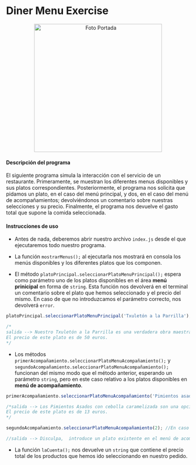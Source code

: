 # Diner Menu Exercise

<p align="center">
    <img src="https://images.unsplash.com/photo-1414235077428-338989a2e8c0?q=80&w=2070&auto=format&fit=crop&ixlib=rb-4.0.3&ixid=M3wxMjA3fDB8MHxwaG90by1wYWdlfHx8fGVufDB8fHx8fA%3D%3D" alt='Foto Portada' width = 350>
</p>

#### Descripción del programa

El siguiente programa simula la interacción con el servicio de un restaurante. Primeramente, se muestran los diferentes menus disponibles y sus platos correspondientes. Posteriormente, el programa nos solicita que pidamos un plato, en el caso del menú principal, y dos, en el caso del menú de acompañamientos; devolviéndonos un comentario sobre nuestras selecciones y su precio. Finalmente, el programa nos devuelve el gasto total que supone la comida seleccionada. 

#### Instrucciones de uso

* Antes de nada, deberemos abrir nuestro archivo `index.js` desde el que ejecutaremos todo nuestro programa.

* La función `mostrarMenus();` al ejecutarla nos mostrará en consola los menús disponibles y los diferentes platos que los componen.
  
* El método `platoPrincipal.seleccionarPlatoMenuPrincipal();` espera como parámetro uno de los platos disponibles en el área **menú prinicipal** en forma de `string`. Esta función nos devolverá en el terminal  un comentario sobre el plato que hemos seleccionado y el precio del mismo. En caso de que no introduzcamos el parámetro correcto, nos devolverá `error`.

```JavaScript
platoPrincipal.seleccionarPlatoMenuPrincipal('Txuletón a la Parrilla');

/*
salida --> Nuestro Txuletón a la Parrilla es una verdadera obra maestra. La carne se cocina a la perfección y se sirve con un toque de sal que resalta su sabor.
El precio de este plato es de 50 euros.
*/
```

* Los métodos `primerAcompañamiento.seleccionarPlatoMenuAcompañamiento();` y `segundoAcompañamiento.seleccionarPlatoMenuAcompañamiento();` funcionan del mismo modo que el método anterior, esperando un parámetro `string`, pero en este caso relativo a los platos disponibles en **menú de acompañamiento**.

```JavaScript
primerAcompañamiento.seleccionarPlatoMenuAcompañamiento('Pimientos asados con cebolla caramelizada');

/*salida --> Los Pimientos Asados con cebolla caramelizada son una opción llena de sabor. La dulzura de la cebolla caramelizada complementa perfectamente el sabor ahumado de los pimientos asados.
El precio de este plato es de 13 euros.
*/

segundoAcompañamiento.seleccionarPlatoMenuAcompañamiento(2); //En caso de no utilizar un argumento válido.

//salida --> Disculpa,  introduce un plato existente en el menú de acompañamiento.

```
* La función `laCuenta();` nos devuelve un `string` que contiene el precio total de los productos que hemos ido seleccionando en nuestro pedido.


  